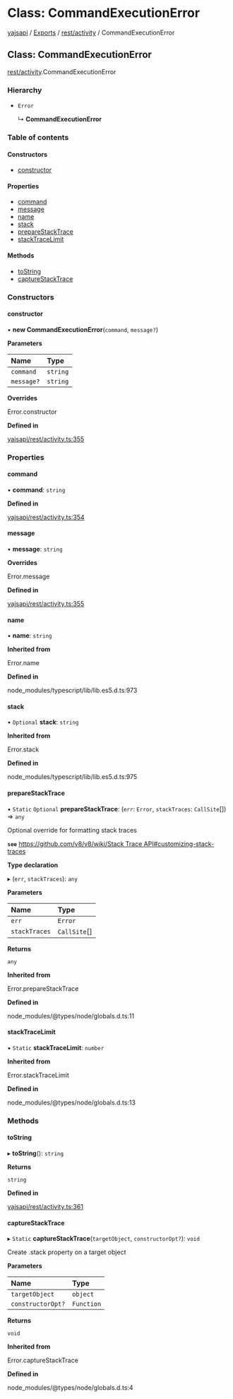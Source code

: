 # Class: CommandExecutionError

[yajsapi](../yajsapi.md) / [Exports](../modules/) / [rest/activity](../modules/rest_activity.md) / CommandExecutionError

## Class: CommandExecutionError

[rest/activity](../modules/rest_activity.md).CommandExecutionError

### Hierarchy

* `Error`

  ↳ **CommandExecutionError**

### Table of contents

#### Constructors

* [constructor](rest_activity.commandexecutionerror.md#constructor)

#### Properties

* [command](rest_activity.commandexecutionerror.md#command)
* [message](rest_activity.commandexecutionerror.md#message)
* [name](rest_activity.commandexecutionerror.md#name)
* [stack](rest_activity.commandexecutionerror.md#stack)
* [prepareStackTrace](rest_activity.commandexecutionerror.md#preparestacktrace)
* [stackTraceLimit](rest_activity.commandexecutionerror.md#stacktracelimit)

#### Methods

* [toString](rest_activity.commandexecutionerror.md#tostring)
* [captureStackTrace](rest_activity.commandexecutionerror.md#capturestacktrace)

### Constructors

#### constructor

• **new CommandExecutionError**\(`command`, `message?`\)

**Parameters**

| Name | Type |
| :--- | :--- |
| `command` | `string` |
| `message?` | `string` |

**Overrides**

Error.constructor

**Defined in**

[yajsapi/rest/activity.ts:355](https://github.com/golemfactory/yajsapi/blob/8f42a91/yajsapi/rest/activity.ts#L355)

### Properties

#### command

• **command**: `string`

**Defined in**

[yajsapi/rest/activity.ts:354](https://github.com/golemfactory/yajsapi/blob/8f42a91/yajsapi/rest/activity.ts#L354)

#### message

• **message**: `string`

**Overrides**

Error.message

**Defined in**

[yajsapi/rest/activity.ts:355](https://github.com/golemfactory/yajsapi/blob/8f42a91/yajsapi/rest/activity.ts#L355)

#### name

• **name**: `string`

**Inherited from**

Error.name

**Defined in**

node\_modules/typescript/lib/lib.es5.d.ts:973

#### stack

• `Optional` **stack**: `string`

**Inherited from**

Error.stack

**Defined in**

node\_modules/typescript/lib/lib.es5.d.ts:975

#### prepareStackTrace

▪ `Static` `Optional` **prepareStackTrace**: \(`err`: `Error`, `stackTraces`: `CallSite`\[\]\) =&gt; `any`

Optional override for formatting stack traces

**`see`** [https://github.com/v8/v8/wiki/Stack Trace API\#customizing-stack-traces](https://github.com/v8/v8/wiki/Stack%20Trace%20API#customizing-stack-traces)

**Type declaration**

▸ \(`err`, `stackTraces`\): `any`

**Parameters**

| Name | Type |
| :--- | :--- |
| `err` | `Error` |
| `stackTraces` | `CallSite`\[\] |

**Returns**

`any`

**Inherited from**

Error.prepareStackTrace

**Defined in**

node\_modules/@types/node/globals.d.ts:11

#### stackTraceLimit

▪ `Static` **stackTraceLimit**: `number`

**Inherited from**

Error.stackTraceLimit

**Defined in**

node\_modules/@types/node/globals.d.ts:13

### Methods

#### toString

▸ **toString**\(\): `string`

**Returns**

`string`

**Defined in**

[yajsapi/rest/activity.ts:361](https://github.com/golemfactory/yajsapi/blob/8f42a91/yajsapi/rest/activity.ts#L361)

#### captureStackTrace

▸ `Static` **captureStackTrace**\(`targetObject`, `constructorOpt?`\): `void`

Create .stack property on a target object

**Parameters**

| Name | Type |
| :--- | :--- |
| `targetObject` | `object` |
| `constructorOpt?` | `Function` |

**Returns**

`void`

**Inherited from**

Error.captureStackTrace

**Defined in**

node\_modules/@types/node/globals.d.ts:4

